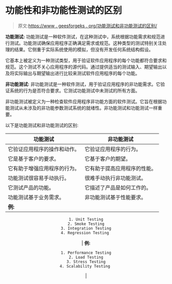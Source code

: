 # 功能性和非功能性测试的区别

> 原文:[https://www . geesforgeks . org/功能测试和非功能测试的区别/](https://www.geeksforgeeks.org/differences-between-functional-and-non-functional-testing/)

**功能测试:**
功能测试是一种软件测试，在这种测试中，系统根据功能需求和规范进行测试。功能测试确保应用程序正确满足需求或规范。这种类型的测试特别关注处理的结果。它侧重于实际系统使用的模拟，但没有开发任何系统结构假设。

它基本上被定义为一种测试类型，用于验证软件应用程序的每个功能都符合要求和规范。这个测试不关心应用程序的源代码。通过提供适当的测试输入、期望输出以及将实际输出与期望输出进行比较来测试软件应用程序的每个功能。

**非功能测试:**
非功能测试是一种软件测试，用于验证应用程序的非功能需求。它验证系统的行为是否符合要求。它测试功能测试中未测试的所有方面。

非功能测试被定义为一种检查软件应用程序非功能方面的软件测试。它旨在根据功能测试从未涉及的非功能参数测试系统的就绪性。非功能测试和功能测试一样重要。

以下是功能测试和非功能测试的区别:

<center>

| 功能测试 | 非功能测试 |
| --- | --- |
| 它验证应用程序的操作和动作。 | 它验证应用程序的行为。 |
| 它是基于客户的要求。 | 它基于客户的期望。 |
| 它有助于增强应用程序的行为。 | 它有助于提高应用程序的性能。 |
| 功能测试很容易手动执行。 | 很难手动执行非功能测试。 |
| 它测试产品的功能。 | 它描述了产品是如何工作的。 |
| 功能测试基于业务需求。 | 非功能测试基于性能要求。 |
| **例:**

```
1. Unit Testing
2. Smoke Testing
3. Integration Testing
4. Regression Testing 
```

 | **例:**

```
1. Performance Testing
2. Load Testing
3. Stress Testing
4. Scalability Testing 
```

 |

</center>